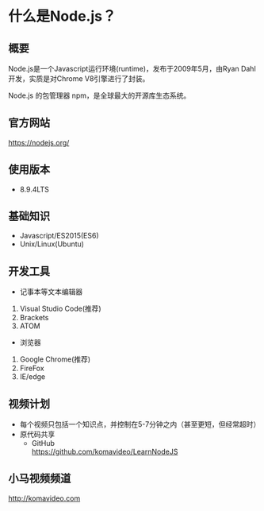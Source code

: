 什么是Node.js？
==============

## 概要

Node.js是一个Javascript运行环境(runtime)，发布于2009年5月，由Ryan Dahl开发，实质是对Chrome V8引擎进行了封装。

Node.js 的包管理器 npm，是全球最大的开源库生态系统。

## 官方网站

https://nodejs.org/

## 使用版本

+ 8.9.4LTS

## 基础知识

+ Javascript/ES2015(ES6)
+ Unix/Linux(Ubuntu)

## 开发工具

* 记事本等文本编辑器
 1. Visual Studio Code(推荐)
 2. Brackets
 3. ATOM

* 浏览器
 1. Google Chrome(推荐)
 2. FireFox
 3. IE/edge

## 视频计划
* 每个视频只包括一个知识点，并控制在5-7分钟之内（甚至更短，但经常超时）
* 原代码共享
  - GitHub  
    https://github.com/komavideo/LearnNodeJS

## 小马视频频道

http://komavideo.com
